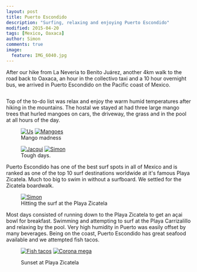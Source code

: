 ```yaml
---
layout: post
title: Puerto Escondido
description: "Surfing, relaxing and enjoying Puerto Escondido"
modified: 2015-04-20
tags: [Mexico, Oaxaca]
author: Simon
comments: true
image:
  feature: IMG_6040.jpg
---
```


After our hike from La Neveria to Benito Juárez, another 4km walk to the road back to Oaxaca, an hour in the collectivo taxi and a 10 hour overnight bus, we arrived in Puerto Escondido on the Pacific coast of Mexico. 

<figure>
	<a href="../images/IMG_20150412_082454.jpg"><img src="../images/IMG_20150412_082454.jpg" alt=""></a>
</figure>


Top of the to-do list was relax and enjoy the warm humid temperatures after hiking in the mountains. The hostal we stayed at had three large mango trees that hurled mangoes on cars, the driveway, the grass and in the pool at all hours of the day.

<figure class="half">
	<a href="../images/IMG_6101.jpg"><img src="../images/IMG_6101.jpg" alt="Us"></a>
	<a href="../images/IMG_6046.jpg"><img src="../images/IMG_6046.jpg" alt="Mangoes"></a>
	<figcaption>Mango madness</figcaption>
</figure>

<figure class="half">
	<a href="../images/IMG_2233.jpg"><img src="../images/IMG_2233.jpg" alt="Jacqui"></a>
	<a href="../images/IMG_2278.jpg"><img src="../images/IMG_2278.jpg" alt="Simon"></a>
	<figcaption>Tough days.</figcaption>
</figure>

Puerto Escondido has one of the best surf spots in all of Mexico and is ranked as one of the top 10 surf destinations worldwide at it's famous Playa Zicatela. Much too big to swim in without a surfboard. We settled for the Zicatela boardwalk.

<figure class="half">
	<a href="../images/IMG_6017.jpg"><img src="../images/IMG_6017.jpg" alt="Simon"></a>
	<figcaption>Hitting the surf at the Playa Zicatela</figcaption>
</figure>

Most days consisted of running down to the Playa Zicatela to get an  açai bowl for breakfast. Swimming and attempting to surf at the Playa Carrizalillo and relaxing by the pool. Very high humidity in Puerto was easily offset by many beverages. Being on the coast, Puerto Escondido has great seafood available and we attempted fish tacos.

<figure class="half">
	<a href="../images/IMG_6089.jpg"><img src="../images/IMG_6089.jpg" alt="Fish tacos"></a>
	<a href="../images/IMG_5961.jpg"><img src="../images/IMG_5961.jpg" alt="Corona mega"></a>
	<a href="../images/IMG_5968.jpg"><img src="../images/IMG_5968.jpg" alt=""></a>
	<a href="../images/IMG_6196.jpg"><img src="../images/IMG_6196.jpg" alt=""></a>
</figure>
<figure>
	<a href="../images/IMG_6191.jpg"><img src="../images/IMG_6191.jpg" alt=""></a>
	<figcaption>Sunset at Playa Zicatela</figcaption>
</figure>

